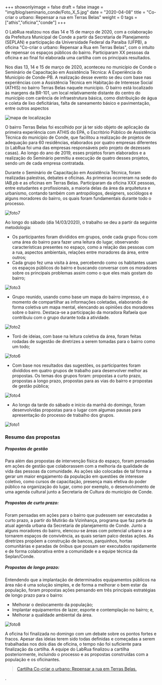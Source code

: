 +++
showonlyimage = false
draft = false
image = "img/blog/seminario_conde/Foto_X_5.jpg"
date = "2020-04-08"
title = "Co-criar o urbano: Repensar a rua em Terras Belas"
weight = 0
tags = ["athis","oficina","conde"]
+++


O LabRua realizou nos dias 14 e 15 de março de 2020, com a colaboração da Prefeitura Municipal de Conde a partir da Secretaria de Planejamento (SEPLAN) e participação da Universidade Federal da Paraíba (UFPB), a oficina "Co-criar o urbano: Repensar a Rua em Terras Belas", com o intuito de repensar os espaços públicos do bairro. Participaram XX pessoas da oficina e ao final foi elaborada uma cartilha com os principais resultados.
<!--more-->

Nos dias 13, 14 e 15 de março de 2020, aconteceu no município de Conde o Seminário de Capacitação em Assistência Técnica: A Experiência do Município de Conde-PB. A realização desse evento se deu com base nas experiências com a Assistência Técnica em Habitação de Interesse Social (ATHIS) no bairro Terras Belas naquele município. O bairro está localizado às margens da BR-101, um local relativamente distante do centro do município com carência de infraestrutura básica, como distribuição de água e coleta de lixo deficitárias, falta de saneamento básico e pavimentação, entre outros aspectos

![mapa de localização](/img/blog/seminario_conde/Foto_X_0.jpg)

O bairro Terras Belas foi escolhido por já ter sido objeto de aplicação da primeira experiência com ATHIS do EPA, o Escritório Público de Assistência Técnica do município de Conde, que facilitou a realização de projetos de adequação para 60 residências, elaborados por quatro empresas diferentes (o LabRua foi uma das empresas responsáveis pelo projeto de dezesseis casas). Ao longo do ano de 2019, esses projetos foram elaborados e a realização do Seminário permitiu a execução de quatro desses projetos, sendo um de cada empresa contratada.

Durante o Seminário de Capacitação em Assistência Técnica, foram realizadas palestras, debates e oficinas. As primeiras ocorreram na sede do IAB.pb e as oficinas em Terras Belas. Participaram da oficina XXX pessoas, entre estudantes e profissionais, a maioria delas da área da arquitetura e urbanismo, contando também com antropólogos, designers, sociólogos e alguns moradores do bairro, os quais foram fundamentais durante todo o processo.

![foto7](/img/blog/seminario_conde/Foto_X_7.jpg)

<dt> Ao longo do sábado (dia 14/03/2020), o trabalho se deu a partir da seguinte metodologia:</dt>

* Os participantes foram divididos em grupos, onde cada grupo ficou com uma área do bairro para fazer uma leitura do lugar, observando características presentes no espaço, como a relação das pessoas com a rua, aspectos ambientais, relações entre moradores da área, entre outros;
* Cada grupo fez uma visita à área, percebendo como os habitantes usam os espaços públicos do bairro e buscando conversar com os moradores sobre os principais problemas assim como o que eles mais gostam do bairro;

![foto3](/img/blog/seminario_conde/Foto_X_3.jpg)

* Grupo reunido, usando como base um mapa do bairro impresso, é o momento de compartilhar as informações coletadas, elaborando de forma coletiva um mapa mental, elencando as opiniões dos moradores sobre o bairro. Destaca-se a participação da moradora Rafaela que contribuiu com o grupo durante toda a atividade.

![foto2](/img/blog/seminario_conde/Foto_X_2.jpg)

* Toró de ideias, com base na leitura coletiva da área, foram feitas rodadas de sugestão de diretrizes a serem tomadas para o bairro como um todo;

![foto6](/img/blog/seminario_conde/Foto_X_6.jpg)

* Com base nos resultados das sugestões, os participantes foram divididos em quatro grupos de trabalho para desenvolver melhor as propostas. Os temas dos grupos foram: propostas a curto prazo, propostas a longo prazo, propostas para as vias do bairro e propostas de gestão pública;

![foto4](/img/blog/seminario_conde/Foto_X_4.jpg)

* Ao longo da tarde do sábado e início da manhã do domingo, foram desenvolvidas  propostas para o lugar com algumas pausas para apresentação do processo de trabalho dos grupos.

![foto1](/img/blog/seminario_conde/Foto_X_1.jpg)


### Resumo das propostas

##### Propostas de gestão

Para além das propostas de intervenção física do espaço, foram pensadas em ações de gestão que colaborassem com a melhoria da qualidade de vida das pessoas da comunidade. As ações são colocadas de tal forma a gerar um maior engajamento da população em questões de interesse coletivo, como cursos de capacitação,  presença mais efetiva do poder público na organização do lugar, como por exemplo, o desenvolvimento de uma agenda cultural junto a Secretaria de Cultura do município de Conde.

##### Propostas de curto prazo:

Foram pensadas em ações para o bairro que pudessem ser executadas a curto prazo, a partir do Mutirão da Vizinhança, programa que faz parte da atual agenda urbana da Secretaria de planejamento de Conde. Junto a alguns moradores do bairro, elencou-se áreas com potencial urbano a se tornarem espaços de convivência, as quais seriam palco destas ações. As diretrizes propõem a construção de bancos, parquinhos, hortas comunitárias e paradas de ônibus que possam ser executados rapidamente e de forma colaborativa entre a comunidade e a equipe técnica da Seplan/Conde.

##### Propostas de longo prazo:

Entendendo que a implantação de determinados equipamentos públicos na área não é uma solução simples, e de forma a melhorar o bem estar da população, foram propostas ações pensando em três principais estratégias de longo prazo para o bairro:

* Melhorar o deslocamento da população;
* Implantar equipamentos de lazer, esporte e contemplação no bairro; e,
* Melhorar a qualidade ambiental da área.

![foto8](/img/blog/seminario_conde/Foto_X_8.jpg)

A oficina foi finalizada no domingo com um debate sobre os pontos fortes e fracos. Apesar das ideias terem sido todas definidas e começadas a serem trabalhadas nos dois dias de oficina, o tempo não foi suficiente para finalização da cartilha. A equipe do LabRua finalizou a cartilha posteriormente, incluindo o processo e as propostas construídas com a população e os oficinantes.

> [Cartilha Co-criar o urbano: Repensar a rua em Terras Belas.](/pdf/Oficina_CoCriar_o_Urbano_Repensar_as_ruas_de_Terras_Belas_LabRua.pdf)

.
